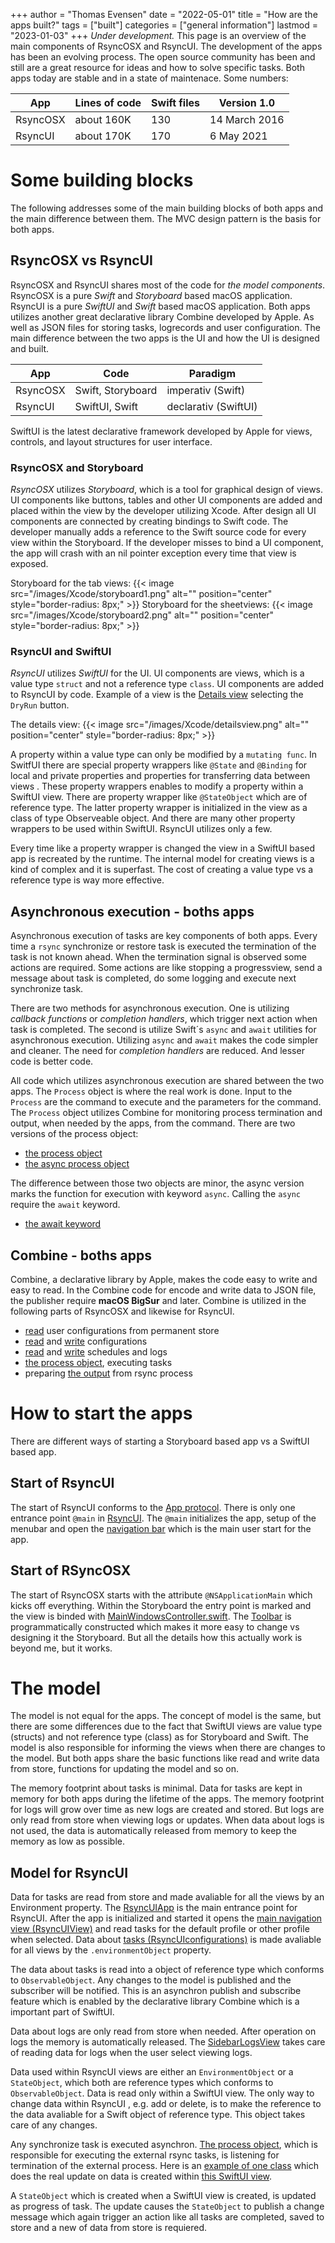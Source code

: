 +++
author = "Thomas Evensen"
date = "2022-05-01"
title =  "How are the apps built?"
tags = ["built"]
categories = ["general information"]
lastmod = "2023-01-03"
+++
*Under development.* This page is an overview of the main components of RsyncOSX and RsyncUI. The development of the apps has been an evolving process. The open source community has been and still are a great resource for ideas and how to solve specific tasks. Both apps today are stable and in a state of maintenace. Some numbers:

| App      | Lines of code | Swift files | Version 1.0 |
| ----------- | ----------- |   ----------- | -------- |
| RsyncOSX   | about 160K   | 130       | 14 March 2016 |	
| RsyncUI   | about 170K        | 170       | 6 May 2021 |

# Some building blocks

The following addresses some of the main building blocks of both apps and the main difference between them. The MVC design pattern is the basis for both apps. 

## RsyncOSX vs RsyncUI

RsyncOSX and RsyncUI shares most of the code for *the model components*. RsyncOSX is a pure *Swift* and *Storyboard* based macOS application. RsyncUI is a pure *SwiftUI* and *Swift* based macOS application.  Both apps utilizes another great declarative library Combine developed by Apple. As well as JSON files for storing tasks, logrecords and user configuration. The main difference between the two apps is the UI and how the UI is designed and built. 


| App      | Code | Paradigm |
| ----------- | ----------- |   ----------- |
| RsyncOSX   | Swift, Storyboard   | imperativ (Swift)      |
| RsyncUI   | SwiftUI, Swift | declarativ  (SwiftUI)     |

SwiftUI is the latest declarative framework developed by Apple for views, controls, and layout structures for user interface. 

### RsyncOSX and Storyboard

*RsyncOSX* utilizes *Storyboard*, which is a tool for graphical design of views. UI components like buttons, tables and other UI components are added and placed within the view by the developer utilizing Xcode. After design all UI components are connected by creating bindings to Swift code. The developer manually adds a reference to the Swift source code for every view  within the Storyboard. If the developer misses to bind a UI component, the app will crash with an nil pointer exception every time that view is exposed.

Storyboard for the tab views:
{{< image src="/images/Xcode/storyboard1.png" alt="" position="center" style="border-radius: 8px;" >}}
Storyboard for the sheetviews:
{{< image src="/images/Xcode/storyboard2.png" alt="" position="center" style="border-radius: 8px;" >}}

### RsyncUI and SwiftUI

*RsyncUI* utilizes *SwiftUI* for the UI. UI components are views, which is a value type `struct` and not a reference type `class`. UI components are added to RsyncUI by code. Example of a view is the [Details view](https://github.com/rsyncOSX/RsyncUI/blob/main/RsyncUI/Views/Detailsview/DetailsView.swift) selecting the `DryRun` button.

The details view:
{{< image src="/images/Xcode/detailsview.png" alt="" position="center" style="border-radius: 8px;" >}}

 A property within a value type can only be modified by a `mutating func`. In  SwitfUI there are special property wrappers like `@State` and `@Binding` for local and private properties and properties for transferring data between views . These property wrappers enables to modify a property within a SwiftUI view. There are property wrapper  like `@StateObject` which are of reference type. The latter property wrapper is initialized in the view as a class of type Observeable object. And there are many other property wrappers to be used within SwiftUI. RsyncUI utilizes only a few.

Every time like a property wrapper is changed the view in a SwiftUI based app is recreated by the runtime. The internal model for creating views is a kind of complex and it is superfast. The cost of creating a value type vs a reference type is way more effective.

## Asynchronous execution - boths apps

Asynchronous execution of tasks are key components of both apps. Every time a `rsync` synchronize or restore task is executed the termination of the task is not known ahead.  When the termination signal is observed some actions are required. Some actions are like stopping a progressview, send a message about task is completed, do some logging and execute next synchronize task.

There are two methods for asynchronous execution. One is utilizing *callback functions* or *completion handlers*, which trigger next action when task is completed. The second is utilize Swift´s `async` and `await` utilities for asynchronous execution. Utilizing `async` and `await` makes the code simpler and cleaner. The need for *completion handlers* are reduced.  And lesser code is better code.

All code which utilizes asynchronous execution are shared between the two apps. The `Process` object is where the real work is done. Input to the `Process` are the command to execute and the parameters for the command. The `Process` object utilizes Combine for monitoring process termination and output, when needed by the apps, from the command.  There are two versions of the process object:

- [the process object](https://github.com/rsyncOSX/RsyncOSX/blob/master/RsyncOSX/RsyncProcess.swift)
- [the async process object](https://github.com/rsyncOSX/RsyncOSX/blob/master/RsyncOSX/RsyncProcessAsync.swift)

The difference between those two objects are minor, the async version marks the function for execution with keyword `async`. Calling the `async` require the `await` keyword. 

- [the await keyword](https://github.com/rsyncOSX/RsyncOSX/blob/master/RsyncOSX/ExecuteTaskNow.swift)

## Combine  - boths apps

Combine, a declarative library by Apple, makes the code easy to write and easy to read. In the Combine code for encode and write data to JSON file, the publisher require **macOS BigSur** and later. Combine is utilized in the following parts of RsyncOSX and likewise for RsyncUI.

- [read](https://github.com/rsyncOSX/RsyncOSX/blob/master/RsyncOSX/ReadUserConfigurationJSON.swift) user configurations from permanent store
- [read](https://github.com/rsyncOSX/RsyncOSX/blob/master/RsyncOSX/ReadConfigurationJSON.swift) and [write](https://github.com/rsyncOSX/RsyncOSX/blob/master/RsyncOSX/WriteConfigurationJSON.swift) configurations
- [read](https://github.com/rsyncOSX/RsyncOSX/blob/master/RsyncOSX/ReadScheduleJSON.swift) and [write](https://github.com/rsyncOSX/RsyncOSX/blob/master/RsyncOSX/WriteScheduleJSON.swift) schedules and logs
- [the process object](https://github.com/rsyncOSX/RsyncOSX/blob/master/RsyncOSX/RsyncProcess.swift), executing tasks
- preparing [the output](https://github.com/rsyncOSX/RsyncOSX/blob/master/RsyncOSX/TrimTwo.swift) from rsync process

# How to start the apps

There are different ways of starting a Storyboard based app vs a SwiftUI based app.

## Start of RsyncUI

The start of RsyncUI conforms to the [App protocol](https://developer.apple.com/documentation/SwiftUI/App). There is only one entrance point `@main` in [RsyncUI](https://github.com/rsyncOSX/RsyncUI/blob/main/RsyncUI/Main/RsyncUIApp.swift). The `@main` initializes the app, setup of the menubar and open the [navigation bar](https://github.com/rsyncOSX/RsyncUI/blob/main/RsyncUI/Main/RsyncUIView.swift) which is the main user start for the app.

## Start of RSyncOSX

The start of RsyncOSX starts with the attribute `@NSApplicationMain` which kicks off everything. Within the Storyboard the entry point is marked and the view is binded with [MainWindowsController.swift](https://github.com/rsyncOSX/RsyncOSX/blob/master/RsyncOSX/MainWindowsController.swift). The [Toolbar](https://github.com/rsyncOSX/RsyncOSX/blob/master/RsyncOSX/Toolbar.swift) is programmatically constructed which makes it more easy to change vs designing it the Storyboard. But all the details how this actually work is beyond me, but it works.

# The model

The model is not equal for the apps. The concept of model is the same, but there are some differences due to the fact that SwiftUI views are value type (structs) and not reference type (class) as for Storyboard and Swift. The model is also responsible for informing the views when there are changes to the model. But both apps share the basic functions like read and write data from store, functions for updating the model and so on. 

The memory footprint about tasks is minimal. Data for tasks are kept in memory for both apps during the lifetime of the apps. The memory footprint for logs will grow over time as new logs are created and stored. But logs are only  read from store when viewing logs or updates. When data about logs is not used, the data is automatically released from memory to keep the memory as low as possible.

## Model for RsyncUI

Data for tasks are read from store and made avaliable for all the views by an Environment property. The [RsyncUIApp](https://github.com/rsyncOSX/RsyncUI/blob/main/RsyncUI/Main/RsyncUIApp.swift) is the main entrance point for RsyncUI. After the app is initialized and started it opens the [main navigation view (RsyncUIView)](https://github.com/rsyncOSX/RsyncUI/blob/main/RsyncUI/Main/RsyncUIView.swift) and read tasks for the default profile or other profile when selected.  Data about [tasks (RsyncUIconfigurations)](https://github.com/rsyncOSX/RsyncUI/blob/main/RsyncUI/Model/Data/RsyncUIconfigurations.swift) is made avaliable for all views by the `.environmentObject` property. 

The data about tasks is read into a object of reference type which conforms to `ObservableObject`. Any changes to the model is published and the subscriber will be notified.  This is an asynchron publish and subscribe feature which is enabled by the declarative library Combine which is a important part of SwiftUI. 

Data about logs are only read from store when needed. After operation on logs the memory is automatically released. The [SidebarLogsView](https://github.com/rsyncOSX/RsyncUI/blob/main/RsyncUI/Views/Sidebar/SidebarLogsView.swift) takes care of reading data for logs when the user select viewing logs. 

Data used within RsyncUI views are either an `EnvironmentObject` or a `StateObject`, which both are reference types which conforms to `ObservableObject`. Data is read only within a SwiftUI view. The only way to change data within RsyncUI , e.g. add or delete, is to make the reference to the data avaliable for a Swift object of reference type. This object takes care of any changes. 

Any synchronize task is executed asynchron.  [The process object](https://github.com/rsyncOSX/RsyncUI/blob/main/RsyncUI/Model/Process/Main/Async/RsyncProcessAsync.swift), which is responsible for executing the external rsync tasks, is listening for termination of the external process. Here is an [example of one class](https://github.com/rsyncOSX/RsyncUI/blob/main/RsyncUI/Model/Execution/ExecuteMultipleTasks/ExecuteMultipleTasks.swift) which does the real update on data is created within [this SwiftUI view](https://github.com/rsyncOSX/RsyncUI/blob/main/RsyncUI/Views/Tasks/ExecuteEstimatedTasksView.swift). 

A `StateObject` which is created when a SwiftUI view is created, is updated as progress of task. The update causes the `StateObject` to publish a change message which again trigger an action like all tasks are completed, saved to store and a new of data from store is requiered.
